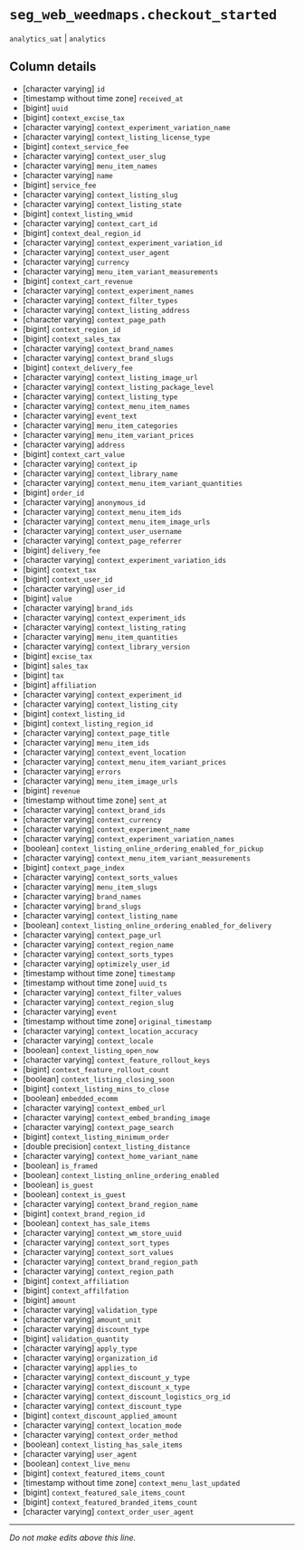 # `seg_web_weedmaps.checkout_started`
`analytics_uat` | `analytics`

## Column details
* [character varying] `id`
* [timestamp without time zone] `received_at`
* [bigint]    `uuid`
* [bigint]    `context_excise_tax`
* [character varying] `context_experiment_variation_name`
* [character varying] `context_listing_license_type`
* [bigint]    `context_service_fee`
* [character varying] `context_user_slug`
* [character varying] `menu_item_names`
* [character varying] `name`
* [bigint]    `service_fee`
* [character varying] `context_listing_slug`
* [character varying] `context_listing_state`
* [bigint]    `context_listing_wmid`
* [character varying] `context_cart_id`
* [bigint]    `context_deal_region_id`
* [character varying] `context_experiment_variation_id`
* [character varying] `context_user_agent`
* [character varying] `currency`
* [character varying] `menu_item_variant_measurements`
* [bigint]    `context_cart_revenue`
* [character varying] `context_experiment_names`
* [character varying] `context_filter_types`
* [character varying] `context_listing_address`
* [character varying] `context_page_path`
* [bigint]    `context_region_id`
* [bigint]    `context_sales_tax`
* [character varying] `context_brand_names`
* [character varying] `context_brand_slugs`
* [bigint]    `context_delivery_fee`
* [character varying] `context_listing_image_url`
* [character varying] `context_listing_package_level`
* [character varying] `context_listing_type`
* [character varying] `context_menu_item_names`
* [character varying] `event_text`
* [character varying] `menu_item_categories`
* [character varying] `menu_item_variant_prices`
* [character varying] `address`
* [bigint]    `context_cart_value`
* [character varying] `context_ip`
* [character varying] `context_library_name`
* [character varying] `context_menu_item_variant_quantities`
* [bigint]    `order_id`
* [character varying] `anonymous_id`
* [character varying] `context_menu_item_ids`
* [character varying] `context_menu_item_image_urls`
* [character varying] `context_user_username`
* [character varying] `context_page_referrer`
* [bigint]    `delivery_fee`
* [character varying] `context_experiment_variation_ids`
* [bigint]    `context_tax`
* [bigint]    `context_user_id`
* [character varying] `user_id`
* [bigint]    `value`
* [character varying] `brand_ids`
* [character varying] `context_experiment_ids`
* [character varying] `context_listing_rating`
* [character varying] `menu_item_quantities`
* [character varying] `context_library_version`
* [bigint]    `excise_tax`
* [bigint]    `sales_tax`
* [bigint]    `tax`
* [bigint]    `affiliation`
* [character varying] `context_experiment_id`
* [character varying] `context_listing_city`
* [bigint]    `context_listing_id`
* [bigint]    `context_listing_region_id`
* [character varying] `context_page_title`
* [character varying] `menu_item_ids`
* [character varying] `context_event_location`
* [character varying] `context_menu_item_variant_prices`
* [character varying] `errors`
* [character varying] `menu_item_image_urls`
* [bigint]    `revenue`
* [timestamp without time zone] `sent_at`
* [character varying] `context_brand_ids`
* [character varying] `context_currency`
* [character varying] `context_experiment_name`
* [character varying] `context_experiment_variation_names`
* [boolean]   `context_listing_online_ordering_enabled_for_pickup`
* [character varying] `context_menu_item_variant_measurements`
* [bigint]    `context_page_index`
* [character varying] `context_sorts_values`
* [character varying] `menu_item_slugs`
* [character varying] `brand_names`
* [character varying] `brand_slugs`
* [character varying] `context_listing_name`
* [boolean]   `context_listing_online_ordering_enabled_for_delivery`
* [character varying] `context_page_url`
* [character varying] `context_region_name`
* [character varying] `context_sorts_types`
* [character varying] `optimizely_user_id`
* [timestamp without time zone] `timestamp`
* [timestamp without time zone] `uuid_ts`
* [character varying] `context_filter_values`
* [character varying] `context_region_slug`
* [character varying] `event`
* [timestamp without time zone] `original_timestamp`
* [character varying] `context_location_accuracy`
* [character varying] `context_locale`
* [boolean]   `context_listing_open_now`
* [character varying] `context_feature_rollout_keys`
* [bigint]    `context_feature_rollout_count`
* [boolean]   `context_listing_closing_soon`
* [bigint]    `context_listing_mins_to_close`
* [boolean]   `embedded_ecomm`
* [character varying] `context_embed_url`
* [character varying] `context_embed_branding_image`
* [character varying] `context_page_search`
* [bigint]    `context_listing_minimum_order`
* [double precision] `context_listing_distance`
* [character varying] `context_home_variant_name`
* [boolean]   `is_framed`
* [boolean]   `context_listing_online_ordering_enabled`
* [boolean]   `is_guest`
* [boolean]   `context_is_guest`
* [character varying] `context_brand_region_name`
* [bigint]    `context_brand_region_id`
* [boolean]   `context_has_sale_items`
* [character varying] `context_wm_store_uuid`
* [character varying] `context_sort_types`
* [character varying] `context_sort_values`
* [character varying] `context_brand_region_path`
* [character varying] `context_region_path`
* [bigint]    `context_affiliation`
* [bigint]    `context_affilfation`
* [bigint]    `amount`
* [character varying] `validation_type`
* [character varying] `amount_unit`
* [character varying] `discount_type`
* [bigint]    `validation_quantity`
* [character varying] `apply_type`
* [character varying] `organization_id`
* [character varying] `applies_to`
* [character varying] `context_discount_y_type`
* [character varying] `context_discount_x_type`
* [character varying] `context_discount_logistics_org_id`
* [character varying] `context_discount_type`
* [bigint]    `context_discount_applied_amount`
* [character varying] `context_location_mode`
* [character varying] `context_order_method`
* [boolean]   `context_listing_has_sale_items`
* [character varying] `user_agent`
* [boolean]   `context_live_menu`
* [bigint]    `context_featured_items_count`
* [timestamp without time zone] `context_menu_last_updated`
* [bigint]    `context_featured_sale_items_count`
* [bigint]    `context_featured_branded_items_count`
* [character varying] `context_order_user_agent`

-------------------------------------------------------------------------------
*Do not make edits above this line.*

